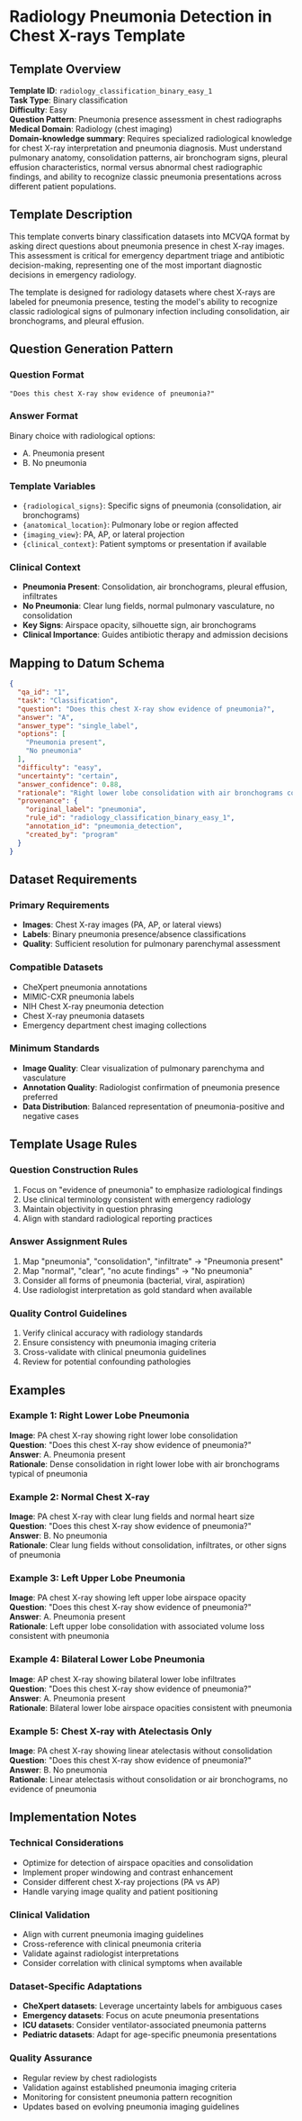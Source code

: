 # Radiology Pneumonia Detection in Chest X-rays Template

## Template Overview

**Template ID**: `radiology_classification_binary_easy_1`  
**Task Type**: Binary classification  
**Difficulty**: Easy  
**Question Pattern**: Pneumonia presence assessment in chest radiographs  
**Medical Domain**: Radiology (chest imaging)  
**Domain-knowledge summary**: Requires specialized radiological knowledge for chest X-ray interpretation and pneumonia diagnosis. Must understand pulmonary anatomy, consolidation patterns, air bronchogram signs, pleural effusion characteristics, normal versus abnormal chest radiographic findings, and ability to recognize classic pneumonia presentations across different patient populations.

## Template Description

This template converts binary classification datasets into MCVQA format by asking direct questions about pneumonia presence in chest X-ray images. This assessment is critical for emergency department triage and antibiotic decision-making, representing one of the most important diagnostic decisions in emergency radiology.

The template is designed for radiology datasets where chest X-rays are labeled for pneumonia presence, testing the model's ability to recognize classic radiological signs of pulmonary infection including consolidation, air bronchograms, and pleural effusion.

## Question Generation Pattern

### Question Format
```
"Does this chest X-ray show evidence of pneumonia?"
```

### Answer Format
Binary choice with radiological options:
- A. Pneumonia present
- B. No pneumonia

### Template Variables
- `{radiological_signs}`: Specific signs of pneumonia (consolidation, air bronchograms)
- `{anatomical_location}`: Pulmonary lobe or region affected
- `{imaging_view}`: PA, AP, or lateral projection
- `{clinical_context}`: Patient symptoms or presentation if available

### Clinical Context
- **Pneumonia Present**: Consolidation, air bronchograms, pleural effusion, infiltrates
- **No Pneumonia**: Clear lung fields, normal pulmonary vasculature, no consolidation
- **Key Signs**: Airspace opacity, silhouette sign, air bronchograms
- **Clinical Importance**: Guides antibiotic therapy and admission decisions

## Mapping to Datum Schema

```json
{
  "qa_id": "1",
  "task": "Classification",
  "question": "Does this chest X-ray show evidence of pneumonia?",
  "answer": "A",
  "answer_type": "single_label",
  "options": [
    "Pneumonia present",
    "No pneumonia"
  ],
  "difficulty": "easy",
  "uncertainty": "certain",
  "answer_confidence": 0.88,
  "rationale": "Right lower lobe consolidation with air bronchograms consistent with pneumonia",
  "provenance": {
    "original_label": "pneumonia",
    "rule_id": "radiology_classification_binary_easy_1",
    "annotation_id": "pneumonia_detection",
    "created_by": "program"
  }
}
```

## Dataset Requirements

### Primary Requirements
- **Images**: Chest X-ray images (PA, AP, or lateral views)
- **Labels**: Binary pneumonia presence/absence classifications
- **Quality**: Sufficient resolution for pulmonary parenchymal assessment

### Compatible Datasets
- CheXpert pneumonia annotations
- MIMIC-CXR pneumonia labels
- NIH Chest X-ray pneumonia detection
- Chest X-ray pneumonia datasets
- Emergency department chest imaging collections

### Minimum Standards
- **Image Quality**: Clear visualization of pulmonary parenchyma and vasculature
- **Annotation Quality**: Radiologist confirmation of pneumonia presence preferred
- **Data Distribution**: Balanced representation of pneumonia-positive and negative cases

## Template Usage Rules

### Question Construction Rules
1. Focus on "evidence of pneumonia" to emphasize radiological findings
2. Use clinical terminology consistent with emergency radiology
3. Maintain objectivity in question phrasing
4. Align with standard radiological reporting practices

### Answer Assignment Rules
1. Map "pneumonia", "consolidation", "infiltrate" → "Pneumonia present"
2. Map "normal", "clear", "no acute findings" → "No pneumonia"
3. Consider all forms of pneumonia (bacterial, viral, aspiration)
4. Use radiologist interpretation as gold standard when available

### Quality Control Guidelines
1. Verify clinical accuracy with radiology standards
2. Ensure consistency with pneumonia imaging criteria
3. Cross-validate with clinical pneumonia guidelines
4. Review for potential confounding pathologies

## Examples

### Example 1: Right Lower Lobe Pneumonia
**Image**: PA chest X-ray showing right lower lobe consolidation  
**Question**: "Does this chest X-ray show evidence of pneumonia?"  
**Answer**: A. Pneumonia present  
**Rationale**: Dense consolidation in right lower lobe with air bronchograms typical of pneumonia

### Example 2: Normal Chest X-ray
**Image**: PA chest X-ray with clear lung fields and normal heart size  
**Question**: "Does this chest X-ray show evidence of pneumonia?"  
**Answer**: B. No pneumonia  
**Rationale**: Clear lung fields without consolidation, infiltrates, or other signs of pneumonia

### Example 3: Left Upper Lobe Pneumonia
**Image**: PA chest X-ray showing left upper lobe airspace opacity  
**Question**: "Does this chest X-ray show evidence of pneumonia?"  
**Answer**: A. Pneumonia present  
**Rationale**: Left upper lobe consolidation with associated volume loss consistent with pneumonia

### Example 4: Bilateral Lower Lobe Pneumonia
**Image**: AP chest X-ray showing bilateral lower lobe infiltrates  
**Question**: "Does this chest X-ray show evidence of pneumonia?"  
**Answer**: A. Pneumonia present  
**Rationale**: Bilateral lower lobe airspace opacities consistent with pneumonia

### Example 5: Chest X-ray with Atelectasis Only
**Image**: PA chest X-ray showing linear atelectasis without consolidation  
**Question**: "Does this chest X-ray show evidence of pneumonia?"  
**Answer**: B. No pneumonia  
**Rationale**: Linear atelectasis without consolidation or air bronchograms, no evidence of pneumonia

## Implementation Notes

### Technical Considerations
- Optimize for detection of airspace opacities and consolidation
- Implement proper windowing and contrast enhancement
- Consider different chest X-ray projections (PA vs AP)
- Handle varying image quality and patient positioning

### Clinical Validation
- Align with current pneumonia imaging guidelines
- Cross-reference with clinical pneumonia criteria
- Validate against radiologist interpretations
- Consider correlation with clinical symptoms when available

### Dataset-Specific Adaptations
- **CheXpert datasets**: Leverage uncertainty labels for ambiguous cases
- **Emergency datasets**: Focus on acute pneumonia presentations
- **ICU datasets**: Consider ventilator-associated pneumonia patterns
- **Pediatric datasets**: Adapt for age-specific pneumonia presentations

### Quality Assurance
- Regular review by chest radiologists
- Validation against established pneumonia imaging criteria
- Monitoring for consistent pneumonia pattern recognition
- Updates based on evolving pneumonia imaging guidelines
